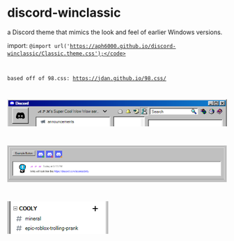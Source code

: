 # discord-winclassic
a Discord theme that mimics the look and feel of earlier Windows versions.

import: <code>@import url('https://aph6000.github.io/discord-winclassic/Classic.theme.css');</code>

based off of 98.css: https://jdan.github.io/98.css/

<p align="left"><img src="sc/toolbar.PNG"></p>
<p align="left"><img src="sc/other.PNG"></p>
<p align="left"><img src="sc/channels.PNG"></p>
